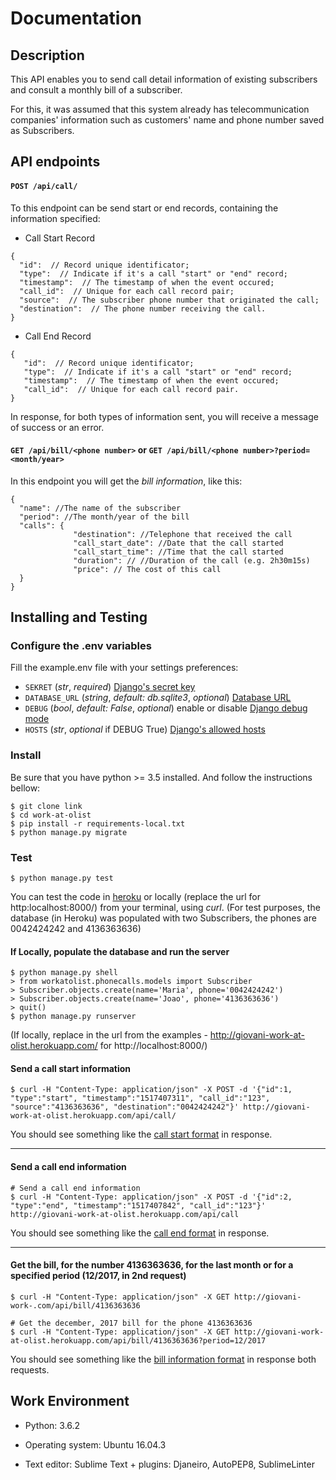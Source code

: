 # Documentation

## Description

This API enables you to send call detail information of existing subscribers and consult a monthly bill of a subscriber.

For this, it was assumed that this system already has telecommunication companies' information such as customers' name and phone number saved as Subscribers.


## API endpoints

#### ```POST /api/call/```

To this endpoint can be send start or end records, containing the information specified:

- <span id="call_start_format">Call Start Record</span>

```
{
  "id":  // Record unique identificator;
  "type":  // Indicate if it's a call "start" or "end" record;
  "timestamp":  // The timestamp of when the event occured;
  "call_id":  // Unique for each call record pair;
  "source":  // The subscriber phone number that originated the call;
  "destination":  // The phone number receiving the call.
}
```

- <span id="call_end_format">Call End Record</span>

```
{
   "id":  // Record unique identificator;
   "type":  // Indicate if it's a call "start" or "end" record;
   "timestamp":  // The timestamp of when the event occured;
   "call_id":  // Unique for each call record pair.
}
```

In response, for both types of information sent, you will receive a message of success or an error.


#### `GET /api/bill/<phone number>` or `GET /api/bill/<phone number>?period=<month/year>`

In this endpoint you will get the <span id="bill_format">*bill information*</span>, like this:

```
{
  "name": //The name of the subscriber
  "period": //The month/year of the bill
  "calls": {
              "destination": //Telephone that received the call
              "call_start_date": //Date that the call started
              "call_start_time": //Time that the call started
              "duration": // //Duration of the call (e.g. 2h30m15s)
              "price": // The cost of this call
  }
}
```

## Installing and Testing

### Configure the .env variables

Fill the example.env file with your settings preferences:
- `SEKRET` (_str_, _required_) [Django's secret key](https://docs.djangoproject.com/en/2.0/ref/settings/#secret-key)
- `DATABASE_URL` (_string_, _default: db.sqlite3_, _optional_) [Database URL](https://github.com/kennethreitz/dj-database-url#url-schema)
- `DEBUG` (_bool_, _default: False_, _optional_) enable or disable [Django debug mode](https://docs.djangoproject.com/en/2.0/ref/settings/#debug)
- `HOSTS` (_str_, _optional_ if DEBUG True) [Django's allowed hosts](https://docs.djangoproject.com/en/2.0/ref/settings/#allowed-hosts)

### Install

Be sure that you have python >= 3.5 installed. And follow the instructions bellow:

```console
$ git clone link
$ cd work-at-olist
$ pip install -r requirements-local.txt
$ python manage.py migrate
```
### Test

```console
$ python manage.py test
```

You can test the code in [heroku](http://giovani-work-at-olist.herokuapp.com/) or locally (replace the url for http:localhost:8000/) from your terminal, using _curl_. (For test purposes, the database (in Heroku) was populated with two Subscribers, the phones are 0042424242 and 4136363636)

#### If Locally, populate the database and run the server

```console
$ python manage.py shell
> from workatolist.phonecalls.models import Subscriber
> Subscriber.objects.create(name='Maria', phone='0042424242')
> Subscriber.objects.create(name='Joao', phone='4136363636')
> quit()
$ python manage.py runserver
```

(If locally, replace in the url from the examples - http://giovani-work-at-olist.herokuapp.com/ for http://localhost:8000/)

#### Send a call start information
```console
$ curl -H "Content-Type: application/json" -X POST -d '{"id":1, "type":"start", "timestamp":"1517407311", "call_id":"123", "source":"4136363636", "destination":"0042424242"}' http://giovani-work-at-olist.herokuapp.com/api/call/

```
You should see something like the <a href="#call_start_format">call start format</a> in response.

---------------------------------------------------------------------------

#### Send a call end information
```console
# Send a call end information
$ curl -H "Content-Type: application/json" -X POST -d '{"id":2, "type":"end", "timestamp":"1517407842", "call_id":"123"}' http://giovani-work-at-olist.herokuapp.com/api/call

```
You should see something like the <a href="#call_end_format">call end format</a> in response.

---------------------------------------------------------------------------

#### Get the bill, for the number 4136363636, for the last month or for a specified period (12/2017, in 2nd request)
```console
$ curl -H "Content-Type: application/json" -X GET http://giovani-work-.com/api/bill/4136363636

# Get the december, 2017 bill for the phone 4136363636
$ curl -H "Content-Type: application/json" -X GET http://giovani-work-at-olist.herokuapp.com/api/bill/4136363636?period=12/2017

```
You should see something like the <a href="#bill_format"> bill information format</a> in response both requests.

## Work Environment

- Python: 3.6.2

- Operating system: Ubuntu 16.04.3

- Text editor: Sublime Text + plugins: Djaneiro, AutoPEP8, SublimeLinter
